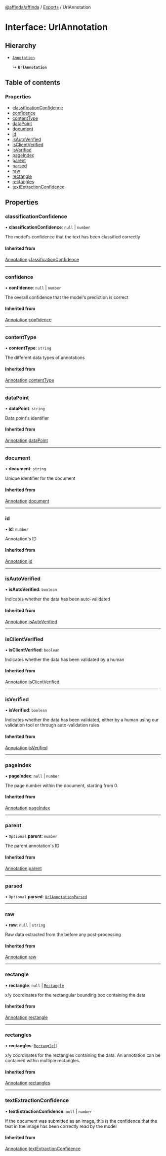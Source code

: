 [@affinda/affinda](../README.md) / [Exports](../modules.md) / UrlAnnotation

# Interface: UrlAnnotation

## Hierarchy

- [`Annotation`](Annotation.md)

  ↳ **`UrlAnnotation`**

## Table of contents

### Properties

- [classificationConfidence](UrlAnnotation.md#classificationconfidence)
- [confidence](UrlAnnotation.md#confidence)
- [contentType](UrlAnnotation.md#contenttype)
- [dataPoint](UrlAnnotation.md#datapoint)
- [document](UrlAnnotation.md#document)
- [id](UrlAnnotation.md#id)
- [isAutoVerified](UrlAnnotation.md#isautoverified)
- [isClientVerified](UrlAnnotation.md#isclientverified)
- [isVerified](UrlAnnotation.md#isverified)
- [pageIndex](UrlAnnotation.md#pageindex)
- [parent](UrlAnnotation.md#parent)
- [parsed](UrlAnnotation.md#parsed)
- [raw](UrlAnnotation.md#raw)
- [rectangle](UrlAnnotation.md#rectangle)
- [rectangles](UrlAnnotation.md#rectangles)
- [textExtractionConfidence](UrlAnnotation.md#textextractionconfidence)

## Properties

### classificationConfidence

• **classificationConfidence**: ``null`` \| `number`

The model's confidence that the text has been classified correctly

#### Inherited from

[Annotation](Annotation.md).[classificationConfidence](Annotation.md#classificationconfidence)

___

### confidence

• **confidence**: ``null`` \| `number`

The overall confidence that the model's prediction is correct

#### Inherited from

[Annotation](Annotation.md).[confidence](Annotation.md#confidence)

___

### contentType

• **contentType**: `string`

The different data types of annotations

#### Inherited from

[Annotation](Annotation.md).[contentType](Annotation.md#contenttype)

___

### dataPoint

• **dataPoint**: `string`

Data point's identifier

#### Inherited from

[Annotation](Annotation.md).[dataPoint](Annotation.md#datapoint)

___

### document

• **document**: `string`

Unique identifier for the document

#### Inherited from

[Annotation](Annotation.md).[document](Annotation.md#document)

___

### id

• **id**: `number`

Annotation's ID

#### Inherited from

[Annotation](Annotation.md).[id](Annotation.md#id)

___

### isAutoVerified

• **isAutoVerified**: `boolean`

Indicates whether the data has been auto-validated

#### Inherited from

[Annotation](Annotation.md).[isAutoVerified](Annotation.md#isautoverified)

___

### isClientVerified

• **isClientVerified**: `boolean`

Indicates whether the data has been validated by a human

#### Inherited from

[Annotation](Annotation.md).[isClientVerified](Annotation.md#isclientverified)

___

### isVerified

• **isVerified**: `boolean`

Indicates whether the data has been validated, either by a human using our validation tool or through auto-validation rules

#### Inherited from

[Annotation](Annotation.md).[isVerified](Annotation.md#isverified)

___

### pageIndex

• **pageIndex**: ``null`` \| `number`

The page number within the document, starting from 0.

#### Inherited from

[Annotation](Annotation.md).[pageIndex](Annotation.md#pageindex)

___

### parent

• `Optional` **parent**: `number`

The parent annotation's ID

#### Inherited from

[Annotation](Annotation.md).[parent](Annotation.md#parent)

___

### parsed

• `Optional` **parsed**: [`UrlAnnotationParsed`](UrlAnnotationParsed.md)

___

### raw

• **raw**: ``null`` \| `string`

Raw data extracted from the before any post-processing

#### Inherited from

[Annotation](Annotation.md).[raw](Annotation.md#raw)

___

### rectangle

• **rectangle**: ``null`` \| [`Rectangle`](Rectangle.md)

x/y coordinates for the rectangular bounding box containing the data

#### Inherited from

[Annotation](Annotation.md).[rectangle](Annotation.md#rectangle)

___

### rectangles

• **rectangles**: [`Rectangle`](Rectangle.md)[]

x/y coordinates for the rectangles containing the data. An annotation can be contained within multiple rectangles.

#### Inherited from

[Annotation](Annotation.md).[rectangles](Annotation.md#rectangles)

___

### textExtractionConfidence

• **textExtractionConfidence**: ``null`` \| `number`

If the document was submitted as an image, this is the confidence that the text in the image has been correctly read by the model

#### Inherited from

[Annotation](Annotation.md).[textExtractionConfidence](Annotation.md#textextractionconfidence)
